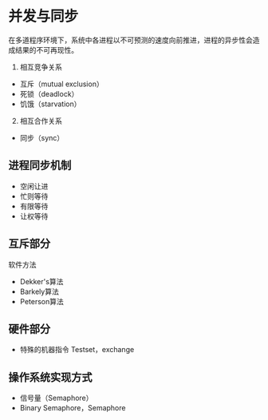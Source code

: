 # 并发与同步

在多道程序环境下，系统中各进程以不可预测的速度向前推进，进程的异步性会造成结果的不可再现性。

1. 相互竞争关系

- 互斥（mutual exclusion）
- 死锁（deadlock）
- 饥饿（starvation）

2. 相互合作关系

- 同步（sync）

## 进程同步机制

- 空闲让进
- 忙则等待
- 有限等待
- 让权等待

## 互斥部分

软件方法

- Dekker's算法
- Barkely算法
- Peterson算法

## 硬件部分

- 特殊的机器指令 Testset，exchange

## 操作系统实现方式

- 信号量（Semaphore）
- Binary Semaphore，Semaphore